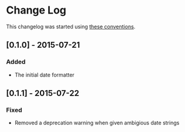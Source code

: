 # Change Log

This changelog was started using [these conventions](http://keepachangelog.com/).

## [0.1.0] - 2015-07-21

### Added

 * The initial date formatter

## [0.1.1] - 2015-07-22

### Fixed

 * Removed a deprecation warning when given ambigious date strings

